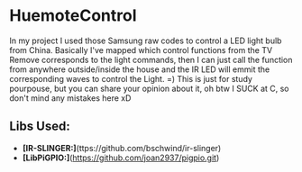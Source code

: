 # HuemoteControl
In my project I used those Samsung raw codes to control a LED light bulb from China.
Basically I've mapped which control functions from the TV Remove corresponds to the light commands,
then I can just call the function from anywhere outside/inside the house and the IR LED will emmit the 
corresponding waves to control the Light. =)
This is just for study pourpouse, but you can share your opinion about it, oh btw I SUCK at C, so don't
mind any mistakes here xD

## Libs Used:
* **[IR-SLINGER:]**(ttps://github.com/bschwind/ir-slinger)
* **[LibPiGPIO:]**(https://github.com/joan2937/pigpio.git)
